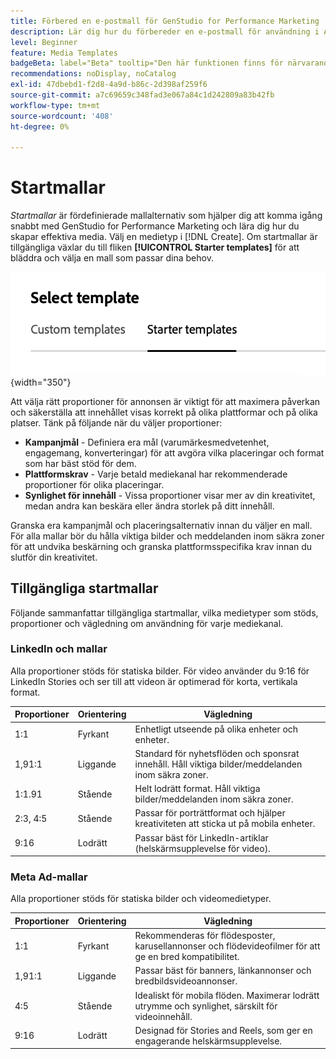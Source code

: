 ```yaml
---
title: Förbered en e-postmall för GenStudio for Performance Marketing
description: Lär dig hur du förbereder en e-postmall för användning i Adobe GenStudio for Performance Marketing.
level: Beginner
feature: Media Templates
badgeBeta: label="Beta" tooltip="Den här funktionen finns för närvarande i Beta, så vissa funktioner kan vara begränsade eller kunna ändras."
recommendations: noDisplay, noCatalog
exl-id: 47dbebd1-f2d8-4a9d-b86c-2d398af259f6
source-git-commit: a7c69659c348fad3e067a84c1d242809a83b42fb
workflow-type: tm+mt
source-wordcount: '408'
ht-degree: 0%

---
```


# Startmallar

_Startmallar_ är fördefinierade mallalternativ som hjälper dig att komma igång snabbt med GenStudio for Performance Marketing och lära dig hur du skapar effektiva media. Välj en medietyp i [!DNL Create]. Om startmallar är tillgängliga växlar du till fliken **[!UICONTROL Starter templates]** för att bläddra och välja en mall som passar dina behov.

![Fliken Startmallar](/help/assets/starter-templates.png "Välj mallflikar"){width="350"}

Att välja rätt proportioner för annonsen är viktigt för att maximera påverkan och säkerställa att innehållet visas korrekt på olika plattformar och på olika platser. Tänk på följande när du väljer proportioner:

- **Kampanjmål** - Definiera era mål (varumärkesmedvetenhet, engagemang, konverteringar) för att avgöra vilka placeringar och format som har bäst stöd för dem.
- **Plattformskrav** - Varje betald mediekanal har rekommenderade proportioner för olika placeringar.
- **Synlighet för innehåll** - Vissa proportioner visar mer av din kreativitet, medan andra kan beskära eller ändra storlek på ditt innehåll.

Granska era kampanjmål och placeringsalternativ innan du väljer en mall. För alla mallar bör du hålla viktiga bilder och meddelanden inom säkra zoner för att undvika beskärning och granska plattformsspecifika krav innan du slutför din kreativitet.

## Tillgängliga startmallar

Följande sammanfattar tillgängliga startmallar, vilka medietyper som stöds, proportioner och vägledning om användning för varje mediekanal.

### LinkedIn och mallar

Alla proportioner stöds för statiska bilder. För video använder du 9:16 för LinkedIn Stories och ser till att videon är optimerad för korta, vertikala format.

| Proportioner | Orientering | Vägledning |
|--------------|--------------|------------------------------------------------------------------------------------------------|
| 1:1 | Fyrkant | Enhetligt utseende på olika enheter och enheter. |
| 1,91:1 | Liggande | Standard för nyhetsflöden och sponsrat innehåll. Håll viktiga bilder/meddelanden inom säkra zoner. |
| 1:1.91 | Stående | Helt lodrätt format. Håll viktiga bilder/meddelanden inom säkra zoner. |
| 2:3, 4:5 | Stående | Passar för porträttformat och hjälper kreativiteten att sticka ut på mobila enheter. |
| 9:16 | Lodrätt | Passar bäst för LinkedIn-artiklar (helskärmsupplevelse för video). |

### Meta Ad-mallar

Alla proportioner stöds för statiska bilder och videomedietyper.

| Proportioner | Orientering | Vägledning |
|--------------|--------------|------------------------------------------------------------------------------------------------|
| 1:1 | Fyrkant | Rekommenderas för flödesposter, karusellannonser och flödevideofilmer för att ge en bred kompatibilitet. |
| 1,91:1 | Liggande | Passar bäst för banners, länkannonser och bredbildsvideoannonser. |
| 4:5 | Stående | Idealiskt för mobila flöden. Maximerar lodrätt utrymme och synlighet, särskilt för videoinnehåll. |
| 9:16 | Lodrätt | Designad för Stories and Reels, som ger en engagerande helskärmsupplevelse. |
